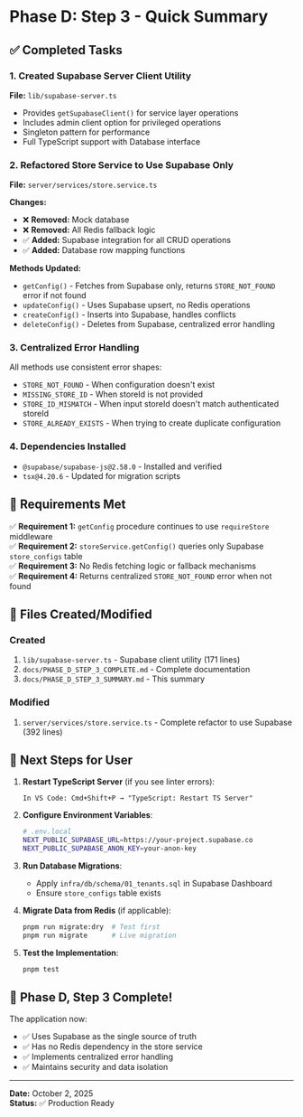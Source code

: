 # Phase D: Step 3 - Quick Summary

## ✅ Completed Tasks

### 1. Created Supabase Server Client Utility
**File:** `lib/supabase-server.ts`

- Provides `getSupabaseClient()` for service layer operations
- Includes admin client option for privileged operations
- Singleton pattern for performance
- Full TypeScript support with Database interface

### 2. Refactored Store Service to Use Supabase Only
**File:** `server/services/store.service.ts`

**Changes:**
- ❌ **Removed:** Mock database
- ❌ **Removed:** All Redis fallback logic
- ✅ **Added:** Supabase integration for all CRUD operations
- ✅ **Added:** Database row mapping functions

**Methods Updated:**
- `getConfig()` - Fetches from Supabase only, returns `STORE_NOT_FOUND` error if not found
- `updateConfig()` - Uses Supabase upsert, no Redis operations
- `createConfig()` - Inserts into Supabase, handles conflicts
- `deleteConfig()` - Deletes from Supabase, centralized error handling

### 3. Centralized Error Handling
All methods use consistent error shapes:
- `STORE_NOT_FOUND` - When configuration doesn't exist
- `MISSING_STORE_ID` - When storeId is not provided
- `STORE_ID_MISMATCH` - When input storeId doesn't match authenticated storeId
- `STORE_ALREADY_EXISTS` - When trying to create duplicate configuration

### 4. Dependencies Installed
- `@supabase/supabase-js@2.58.0` - Installed and verified
- `tsx@4.20.6` - Updated for migration scripts

## 🎯 Requirements Met

✅ **Requirement 1:** `getConfig` procedure continues to use `requireStore` middleware  
✅ **Requirement 2:** `storeService.getConfig()` queries only Supabase `store_configs` table  
✅ **Requirement 3:** No Redis fetching logic or fallback mechanisms  
✅ **Requirement 4:** Returns centralized `STORE_NOT_FOUND` error when not found

## 📁 Files Created/Modified

### Created
1. `lib/supabase-server.ts` - Supabase client utility (171 lines)
2. `docs/PHASE_D_STEP_3_COMPLETE.md` - Complete documentation
3. `docs/PHASE_D_STEP_3_SUMMARY.md` - This summary

### Modified
1. `server/services/store.service.ts` - Complete refactor to use Supabase (392 lines)

## 🚀 Next Steps for User

1. **Restart TypeScript Server** (if you see linter errors):
   ```
   In VS Code: Cmd+Shift+P → "TypeScript: Restart TS Server"
   ```

2. **Configure Environment Variables**:
   ```bash
   # .env.local
   NEXT_PUBLIC_SUPABASE_URL=https://your-project.supabase.co
   NEXT_PUBLIC_SUPABASE_ANON_KEY=your-anon-key
   ```

3. **Run Database Migrations**:
   - Apply `infra/db/schema/01_tenants.sql` in Supabase Dashboard
   - Ensure `store_configs` table exists

4. **Migrate Data from Redis** (if applicable):
   ```bash
   pnpm run migrate:dry  # Test first
   pnpm run migrate      # Live migration
   ```

5. **Test the Implementation**:
   ```bash
   pnpm test
   ```

## 🎉 Phase D, Step 3 Complete!

The application now:
- ✅ Uses Supabase as the single source of truth
- ✅ Has no Redis dependency in the store service
- ✅ Implements centralized error handling
- ✅ Maintains security and data isolation

---

**Date:** October 2, 2025  
**Status:** ✅ Production Ready

